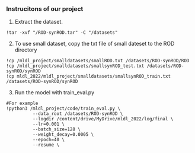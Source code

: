 ### Instrucitons of our project
1. Extract the dataset.
```
!tar -xvf "/ROD-synROD.tar" -C "/datasets"
```
2. To use small dataset, copy the txt file of small dateset to the ROD directory
```
!cp /mldl_project/smalldatasets/smallROD.txt /datasets/ROD-synROD/ROD
!cp /mldl_project/smalldatasets/smallsynROD_test.txt /datasets/ROD-synROD/synROD
!cp mldl_2022/mldl_project/smalldatasets/smallsynROD_train.txt /datasets/ROD-synROD/synROD
```
3. Run the model with train_eval.py
```
#For example
!python3 /mldl_project/code/train_eval.py \
          --data_root /datasets/ROD-synROD \
          --logdir /content/drive/MyDrive/mldl_2022/log/final \
          --lr=0.001 \
          --batch_size=128 \
          --weight_decay=0.0005 \ 
          --epoch=40 \
          --resume \ 
```
<!---
# Relative Rotation
Original implementation of the paper "Unsupervised Domain Adaptation through Inter-modal Rotation for RGB-D Object Recognition": https://arxiv.org/pdf/2004.10016.pdf

<img src="images/teaser_RR.png" width=640 >

### Requirements:
* Python 3.6.5
* CUDA 10.1 (depends on your nvidia drivers)
* See python requirements in requirements.txt
* Docker + nvidia-docker [optional]: https://github.com/NVIDIA/nvidia-docker

### Instructions:
1. Download the datasets (see link below) and extract them in directory <dataset_dir>
[Skip to point (4) to run w/o docker]
2. To execute the code within a docker container, run ```docker build -t <container_name> .```
3. Start the container with ```docker run -it --runtime=nvidia --shm-size 16G -v <dataset_dir>:<dataset_dir> <container_name> bash```
4. To train the network, run: 
```
python code/train.py \
--source synHB \
--target valHB \
--epoch 40 \
--batch_size 64 \
--lr 0.0003 \
--weight_rot 1 \
--weight_ent 0.1 \
--data_root_source '<dataset_dir>/HB_Syn_crops_square' \
--train_file_source '<dataset_dir>/HB_Syn_crops_square/HB_Syn_crops_25k-split_sync_train1.txt' \
--test_file_source '<dataset_dir>/HB_Syn_crops_square/HB_Syn_crops_25k-split_sync_test1.txt' \
--data_root_target '<dataset_dir>/HB_val_crops_square' \
--train_file_target '<dataset_dir>/HB_val_crops_square/HB_val_crops_25k-split_sync.txt' \
--test_file_target '<dataset_dir>/HB_val_crops_square/HB_val_crops_25k-split_sync.txt'
```
5. To evaluate a trained model, run: 
```
python code/eval.py \
--source synHB \
--target valHB \
--epoch 40 \
--batch_size 64 \
--lr 0.0003 \
--weight_rot 1 \
--weight_ent 0.1 \
--data_root_source '<dataset_dir>/HB_Syn_crops_square' \
--train_file_source '<dataset_dir>/HB_Syn_crops_square/HB_Syn_crops_25k-split_sync_train1.txt' \
--test_file_source '<dataset_dir>/HB_Syn_crops_square/HB_Syn_crops_25k-split_sync_test1.txt' \
--data_root_target '<dataset_dir>/HB_val_crops_square' \
--train_file_target '<dataset_dir>/HB_val_crops_square/HB_val_crops_25k-split_sync.txt' \
--test_file_target '<dataset_dir>/HB_val_crops_square/HB_val_crops_25k-split_sync.txt'
```

### Download:
For more information about the datasets we presented and used for our experiments, please visit our webpage  https://www.acin.tuwien.ac.at/vision-for-robotics/software-tools/synthetic-to-real-rgbd-datasets/
* synHB (1.3 GB): https://data.acin.tuwien.ac.at/index.php/s/NwHmnWpVmY8IHAN
* realHB (2.2 GB): https://data.acin.tuwien.ac.at/index.php/s/xwNoPTvDDp2I32q

### Contributors:
* Mohammad Reza Loghmani - email: loghmani@acin.tuwien.ac.at
* Luca Robbiano - email: luca.robbiano@studenti.polito.it

### Citation:
```
@article{loghmani2020unsupervised,
  title={Unsupervised Domain Adaptation through Inter-modal Rotation for RGB-D Object Recognition},
  author={Loghmani, Mohammad Reza and Robbiano, Luca and Planamente, Mirco and Park, Kiru and Caputo, Barbara and Vincze, Markus},
  journal={arXiv preprint arXiv:2004.10016},
  year={2020}
}
```
-->